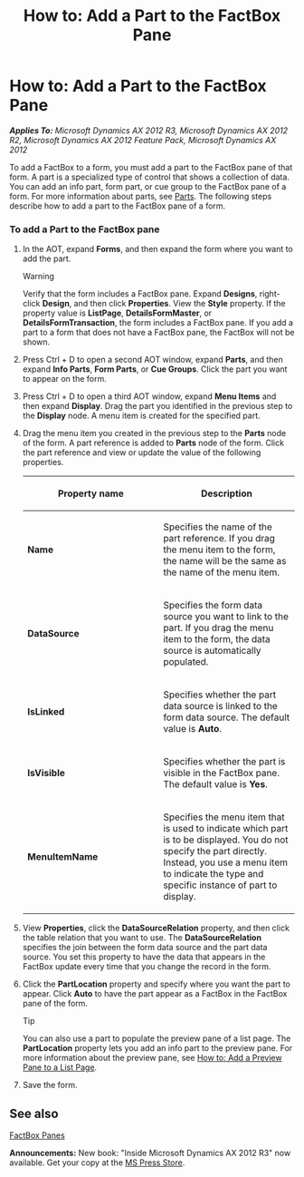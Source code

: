 ﻿---
title: 'How to: Add a Part to the FactBox Pane'
TOCTitle: 'How to: Add a Part to the FactBox Pane'
ms:assetid: e67412cc-0768-45de-8655-e304934f86cf
ms:mtpsurl: https://msdn.microsoft.com/en-us/library/Gg848021(v=AX.60)
ms:contentKeyID: 35253219
ms.date: 05/18/2015
mtps_version: v=AX.60
---

# How to: Add a Part to the FactBox Pane 


_**Applies To:** Microsoft Dynamics AX 2012 R3, Microsoft Dynamics AX 2012 R2, Microsoft Dynamics AX 2012 Feature Pack, Microsoft Dynamics AX 2012_

To add a FactBox to a form, you must add a part to the FactBox pane of that form. A part is a specialized type of control that shows a collection of data. You can add an info part, form part, or cue group to the FactBox pane of a form. For more information about parts, see [Parts](parts.md). The following steps describe how to add a part to the FactBox pane of a form.

### To add a Part to the FactBox pane

1.  In the AOT, expand **Forms**, and then expand the form where you want to add the part.
    

    > [!WARNING]
    > <P>Verify that the form includes a FactBox pane. Expand <STRONG>Designs</STRONG>, right-click <STRONG>Design</STRONG>, and then click <STRONG>Properties</STRONG>. View the <STRONG>Style</STRONG> property. If the property value is <STRONG>ListPage</STRONG>, <STRONG>DetailsFormMaster</STRONG>, or <STRONG>DetailsFormTransaction</STRONG>, the form includes a FactBox pane. If you add a part to a form that does not have a FactBox pane, the FactBox will not be shown.</P>



2.  Press Ctrl + D to open a second AOT window, expand **Parts**, and then expand **Info Parts**, **Form Parts**, or **Cue Groups**. Click the part you want to appear on the form.

3.  Press Ctrl + D to open a third AOT window, expand **Menu Items** and then expand **Display**. Drag the part you identified in the previous step to the **Display** node. A menu item is created for the specified part.

4.  Drag the menu item you created in the previous step to the **Parts** node of the form. A part reference is added to **Parts** node of the form. Click the part reference and view or update the value of the following properties.
    
    <table>
    <colgroup>
    <col style="width: 50%" />
    <col style="width: 50%" />
    </colgroup>
    <thead>
    <tr class="header">
    <th><p>Property name</p></th>
    <th><p>Description</p></th>
    </tr>
    </thead>
    <tbody>
    <tr class="odd">
    <td><p><strong>Name</strong></p></td>
    <td><p>Specifies the name of the part reference. If you drag the menu item to the form, the name will be the same as the name of the menu item.</p></td>
    </tr>
    <tr class="even">
    <td><p><strong>DataSource</strong></p></td>
    <td><p>Specifies the form data source you want to link to the part. If you drag the menu item to the form, the data source is automatically populated.</p></td>
    </tr>
    <tr class="odd">
    <td><p><strong>IsLinked</strong></p></td>
    <td><p>Specifies whether the part data source is linked to the form data source. The default value is <strong>Auto</strong>.</p></td>
    </tr>
    <tr class="even">
    <td><p><strong>IsVisible</strong></p></td>
    <td><p>Specifies whether the part is visible in the FactBox pane. The default value is <strong>Yes</strong>.</p></td>
    </tr>
    <tr class="odd">
    <td><p><strong>MenuItemName</strong></p></td>
    <td><p>Specifies the menu item that is used to indicate which part is to be displayed. You do not specify the part directly. Instead, you use a menu item to indicate the type and specific instance of part to display.</p></td>
    </tr>
    </tbody>
    </table>


5.  View **Properties**, click the **DataSourceRelation** property, and then click the table relation that you want to use. The **DataSourceRelation** specifies the join between the form data source and the part data source. You set this property to have the data that appears in the FactBox update every time that you change the record in the form.

6.  Click the **PartLocation** property and specify where you want the part to appear. Click **Auto** to have the part appear as a FactBox in the FactBox pane of the form.
    

    > [!TIP]
    > <P>You can also use a part to populate the preview pane of a list page. The <STRONG>PartLocation</STRONG> property lets you add an info part to the preview pane. For more information about the preview pane, see <A href="how-to-add-a-preview-pane-to-a-list-page.md">How to: Add a Preview Pane to a List Page</A>.</P>



7.  Save the form.

## See also

[FactBox Panes](factbox-panes.md)

  
**Announcements:** New book: "Inside Microsoft Dynamics AX 2012 R3" now available. Get your copy at the [MS Press Store](https://www.microsoftpressstore.com/store/inside-microsoft-dynamics-ax-2012-r3-9780735685109).


